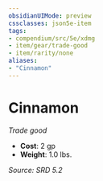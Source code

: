 ```yaml
---
obsidianUIMode: preview
cssclasses: json5e-item
tags:
- compendium/src/5e/xdmg
- item/gear/trade-good
- item/rarity/none
aliases: 
- "Cinnamon"
---
```

# Cinnamon
*Trade good*  

- **Cost**: 2 gp
- **Weight**: 1.0 lbs.

*Source: SRD 5.2*